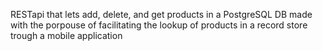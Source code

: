 RESTapi that lets add, delete, and get products in a PostgreSQL DB made with the porpouse of facilitating the lookup of products in a record store trough a mobile application
